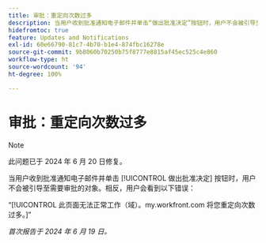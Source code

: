 ```yaml
---
title: 审批：重定向次数过多
description: 当用户收到批准通知电子邮件并单击“做出批准决定”按钮时，用户不会被引导至需要审批的对象。相反，用户看到一个错误。
hidefromtoc: true
feature: Updates and Notifications
exl-id: 60e66790-81c7-4b70-b1e4-874fbc16278e
source-git-commit: 9b8060b70250b75f8777e8815af45ec525c4e860
workflow-type: ht
source-wordcount: '94'
ht-degree: 100%

---
```


# 审批：重定向次数过多

>[!NOTE]
>
>此问题已于 2024 年 6 月 20 日修复。

当用户收到批准通知电子邮件并单击 [!UICONTROL 做出批准决定] 按钮时，用户不会被引导至需要审批的对象。相反，用户会看到以下错误：

“[!UICONTROL 此页面无法正常工作（域）。my.workfront.com 将您重定向次数过多。]”

_首次报告于 2024 年 6 月 19 日。_
